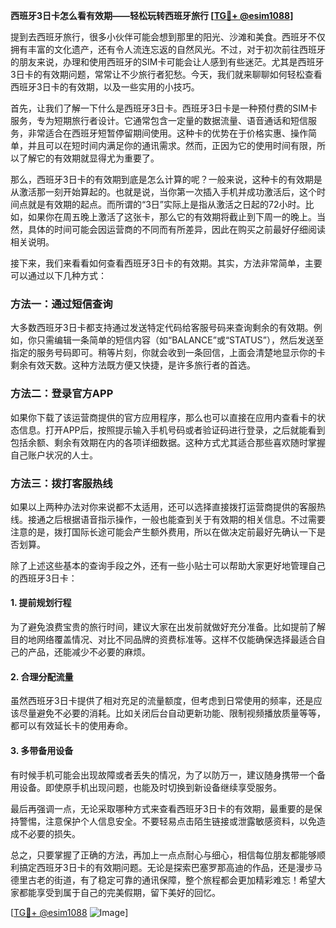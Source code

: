 **西班牙3日卡怎么看有效期——轻松玩转西班牙旅行 [[TG💪+ @esim1088](https://t.me/s/esim1088)]**

提到去西班牙旅行，很多小伙伴可能会想到那里的阳光、沙滩和美食。西班牙不仅拥有丰富的文化遗产，还有令人流连忘返的自然风光。不过，对于初次前往西班牙的朋友来说，办理和使用西班牙的SIM卡可能会让人感到有些迷茫。尤其是西班牙3日卡的有效期问题，常常让不少旅行者犯愁。今天，我们就来聊聊如何轻松查看西班牙3日卡的有效期，以及一些实用的小技巧。

首先，让我们了解一下什么是西班牙3日卡。西班牙3日卡是一种预付费的SIM卡服务，专为短期旅行者设计。它通常包含一定量的数据流量、语音通话和短信服务，非常适合在西班牙短暂停留期间使用。这种卡的优势在于价格实惠、操作简单，并且可以在短时间内满足你的通讯需求。然而，正因为它的使用时间有限，所以了解它的有效期就显得尤为重要了。

那么，西班牙3日卡的有效期到底是怎么计算的呢？一般来说，这种卡的有效期是从激活那一刻开始算起的。也就是说，当你第一次插入手机并成功激活后，这个时间点就是有效期的起点。而所谓的“3日”实际上是指从激活之日起的72小时。比如，如果你在周五晚上激活了这张卡，那么它的有效期将截止到下周一的晚上。当然，具体的时间可能会因运营商的不同而有所差异，因此在购买之前最好仔细阅读相关说明。

接下来，我们来看看如何查看西班牙3日卡的有效期。其实，方法非常简单，主要可以通过以下几种方式：

### 方法一：通过短信查询

大多数西班牙3日卡都支持通过发送特定代码给客服号码来查询剩余的有效期。例如，你只需编辑一条简单的短信内容（如“BALANCE”或“STATUS”），然后发送至指定的服务号码即可。稍等片刻，你就会收到一条回信，上面会清楚地显示你的卡剩余有效天数。这种方法既方便又快捷，是许多旅行者的首选。

### 方法二：登录官方APP

如果你下载了该运营商提供的官方应用程序，那么也可以直接在应用内查看卡的状态信息。打开APP后，按照提示输入手机号码或者验证码进行登录，之后就能看到包括余额、剩余有效期在内的各项详细数据。这种方式尤其适合那些喜欢随时掌握自己账户状况的人士。

### 方法三：拨打客服热线

如果以上两种办法对你来说都不太适用，还可以选择直接拨打运营商提供的客服热线。接通之后根据语音指示操作，一般也能查到关于有效期的相关信息。不过需要注意的是，拨打国际长途可能会产生额外费用，所以在做决定前最好先确认一下是否划算。

除了上述这些基本的查询手段之外，还有一些小贴士可以帮助大家更好地管理自己的西班牙3日卡：

#### 1. 提前规划行程
为了避免浪费宝贵的旅行时间，建议大家在出发前就做好充分准备。比如提前了解目的地网络覆盖情况、对比不同品牌的资费标准等。这样不仅能确保选择最适合自己的产品，还能减少不必要的麻烦。

#### 2. 合理分配流量
虽然西班牙3日卡提供了相对充足的流量额度，但考虑到日常使用的频率，还是应该尽量避免不必要的消耗。比如关闭后台自动更新功能、限制视频播放质量等等，都可以有效延长卡的使用寿命。

#### 3. 多带备用设备
有时候手机可能会出现故障或者丢失的情况，为了以防万一，建议随身携带一个备用设备。即使原手机出现问题，也能及时切换到新设备继续享受服务。

最后再强调一点，无论采取哪种方式来查看西班牙3日卡的有效期，最重要的是保持警惕，注意保护个人信息安全。不要轻易点击陌生链接或泄露敏感资料，以免造成不必要的损失。

总之，只要掌握了正确的方法，再加上一点点耐心与细心，相信每位朋友都能够顺利搞定西班牙3日卡的有效期问题。无论是探索巴塞罗那高迪的作品，还是漫步马德里古老的街道，有了稳定可靠的通讯保障，整个旅程都会更加精彩难忘！希望大家都能享受到属于自己的完美假期，留下美好的回忆。

[[TG💪+ @esim1088](https://t.me/s/esim1088) ![Image](https://i.postimg.cc/4NQfJmqS/Snipaste-2025-05-13-00-14-12.png)]